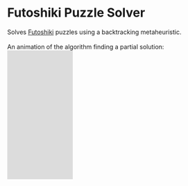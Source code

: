 # Futoshiki Puzzle Solver

Solves [Futoshiki](https://en.wikipedia.org/wiki/Futoshiki) puzzles using a backtracking metaheuristic.\
\
An animation of the algorithm finding a partial solution:\
![](backtracking.gif)
